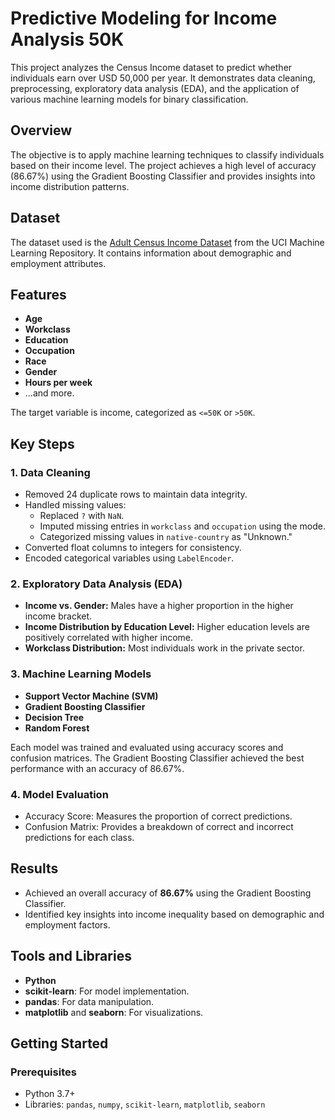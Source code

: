 # Predictive Modeling for Income Analysis 50K

This project analyzes the Census Income dataset to predict whether individuals earn over USD 50,000 per year. It demonstrates data cleaning, preprocessing, exploratory data analysis (EDA), and the application of various machine learning models for binary classification.

## Overview
The objective is to apply machine learning techniques to classify individuals based on their income level. The project achieves a high level of accuracy (86.67%) using the Gradient Boosting Classifier and provides insights into income distribution patterns.

## Dataset
The dataset used is the [Adult Census Income Dataset](https://doi.org/10.24432/C5XW20) from the UCI Machine Learning Repository. It contains information about demographic and employment attributes.

## Features
- **Age**
- **Workclass**
- **Education**
- **Occupation**
- **Race**
- **Gender**
- **Hours per week**
- ...and more.

The target variable is income, categorized as `<=50K` or `>50K`.

## Key Steps
### 1. Data Cleaning
- Removed 24 duplicate rows to maintain data integrity.
- Handled missing values:
  - Replaced `?` with `NaN`.
  - Imputed missing entries in `workclass` and `occupation` using the mode.
  - Categorized missing values in `native-country` as "Unknown."
- Converted float columns to integers for consistency.
- Encoded categorical variables using `LabelEncoder`.

### 2. Exploratory Data Analysis (EDA)
- **Income vs. Gender:** Males have a higher proportion in the higher income bracket.
- **Income Distribution by Education Level:** Higher education levels are positively correlated with higher income.
- **Workclass Distribution:** Most individuals work in the private sector.

### 3. Machine Learning Models
- **Support Vector Machine (SVM)**
- **Gradient Boosting Classifier**
- **Decision Tree**
- **Random Forest**

Each model was trained and evaluated using accuracy scores and confusion matrices. The Gradient Boosting Classifier achieved the best performance with an accuracy of 86.67%.

### 4. Model Evaluation
- Accuracy Score: Measures the proportion of correct predictions.
- Confusion Matrix: Provides a breakdown of correct and incorrect predictions for each class.

## Results
- Achieved an overall accuracy of **86.67%** using the Gradient Boosting Classifier.
- Identified key insights into income inequality based on demographic and employment factors.

## Tools and Libraries
- **Python**
- **scikit-learn**: For model implementation.
- **pandas**: For data manipulation.
- **matplotlib** and **seaborn**: For visualizations.

## Getting Started
### Prerequisites
- Python 3.7+
- Libraries: `pandas`, `numpy`, `scikit-learn`, `matplotlib`, `seaborn`

